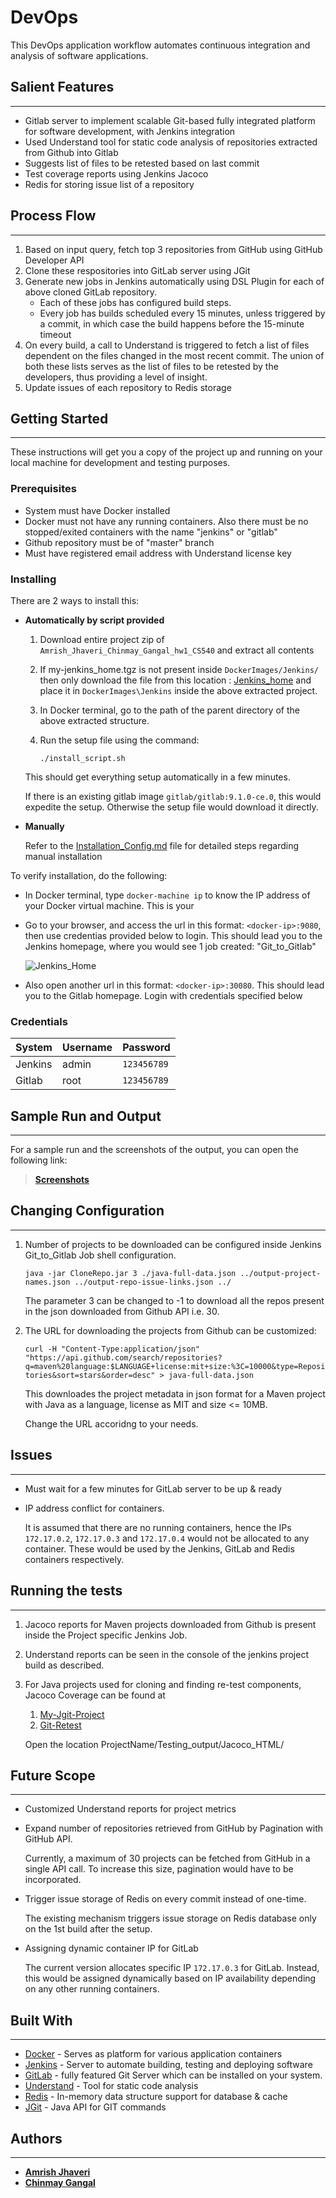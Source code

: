 # DevOps

This DevOps application workflow automates continuous integration and analysis of software applications.

## Salient Features

----------

- Gitlab server to implement scalable Git-based fully integrated platform for software development, with Jenkins integration
- Used Understand tool for static code analysis of repositories extracted from Github into Gitlab
- Suggests list of files to be retested based on last commit
- Test coverage reports using Jenkins Jacoco
- Redis for storing issue list of a repository 

## Process Flow
----------
1. Based on input query, fetch top 3 repositories from GitHub using GitHub Developer API
2. Clone these respositories into GitLab server using JGit
3. Generate new jobs in Jenkins automatically using DSL Plugin for each of above cloned GitLab repository.
	- Each of these jobs has configured build steps.
	- Every job has builds scheduled every 15 minutes, unless triggered by a commit, in which case the build happens before the 15-minute timeout
4. On every build, a call to Understand is triggered to fetch a list of files dependent on the files changed in the most recent commit. The union of both these lists serves as the list of files to be retested by the developers, thus providing a level of insight.
5. Update issues of each repository to Redis storage

## Getting Started

----------

These instructions will get you a copy of the project up and running on your local machine for development and testing purposes. 

### Prerequisites

- System must have Docker installed
- Docker must not have any running containers. Also there must be no stopped/exited containers with the name "jenkins" or "gitlab"
- Github repository must be of "master" branch
- Must have registered email address with Understand license key

### Installing

There are 2 ways to install this:

- **Automatically by script provided**


	1. Download entire project zip of `Amrish_Jhaveri_Chinmay_Gangal_hw1_CS540` and extract all contents
	2. If my-jenkins_home.tgz is not present inside `DockerImages/Jenkins/` then only download the file from this location : [Jenkins_home](https://drive.google.com/file/d/1yi8tRf4TkfdWijsg37Au_vhKKN0MFfud/view?usp=sharing) and place it in `DockerImages\Jenkins` inside the above extracted project.
	3.	In Docker terminal, go to the path of the parent directory of the above extracted structure.
	4. Run the setup file using the command: 
		
		```
		./install_script.sh
		``` 
	
	This should get everything setup automatically in a few minutes.   

	If there is an existing gitlab image `gitlab/gitlab:9.1.0-ce.0`, this would expedite the setup. Otherwise the setup file would download it directly.


- **Manually**

	Refer to the [Installation_Config.md](https://bitbucket.org/ajhave5/amrish_jhaveri_chinmay_gangal_hw1_cs540/src/master/Installation_Config.md?at=master&fileviewer=file-view-default) file for detailed steps regarding manual installation

To verify installation, do the following:

- In Docker terminal, type `docker-machine ip` to know the IP address of your Docker virtual machine. This is your <docker-ip>
- Go to your browser, and access the url in this format: `<docker-ip>:9080`, then use credentias provided below to login. This should lead you to the Jenkins homepage, where you would see 1 job created: "Git\_to\_Gitlab"

	![Jenkins_Home](https://bitbucket.org/ajhave5/amrish_jhaveri_chinmay_gangal_hw1_CS540/raw/master/images/sr_1.JPG)

- Also open another url in this format: `<docker-ip>:30080`. This should lead you to the Gitlab homepage. Login with credentials specified below

### Credentials

System|Username|Password
---	|	---	|	---
Jenkins|admin|	`123456789`
Gitlab|root	|`123456789`

## Sample Run and Output

----------

For a sample run and the screenshots of the output, you can open the following link: 
>[**Screenshots**](https://bitbucket.org/ajhave5/amrish_jhaveri_chinmay_gangal_hw1_cs540/src/master/Sample_run_&_output_screenshots.md?at=master&fileviewer=file-view-default)

## Changing Configuration

----------
1.	Number of projects to be downloaded can be configured inside Jenkins 	Git_to_Gitlab Job shell configuration.

	`java -jar CloneRepo.jar 3 ./java-full-data.json ../output-project-names.json ../output-repo-issue-links.json ../`	
	
	The parameter 3 can be changed to -1 to download all the repos present in the json downloaded from Github API i.e. 30.

2. The URL for downloading the projects from Github can be customized:
	
	`curl -H "Content-Type:application/json" "https://api.github.com/search/repositories?q=maven%20language:$LANGUAGE+license:mit+size:%3C=10000&type=Repositories&sort=stars&order=desc" > java-full-data.json`

	This downloades the project metadata in json format for a Maven project with Java as a language, license as MIT and size <= 10MB.
	
	Change the URL accoridng to your needs.

## Issues

----------
- Must wait for a few minutes for GitLab server to be up & ready
- IP address conflict for containers.
	
	It is assumed that there are no running containers, hence the IPs `172.17.0.2`, `172.17.0.3` and `172.17.0.4` would not be allocated to any container. These would be used by the Jenkins, GitLab and Redis containers respectively.

## Running the tests

----------
1.  Jacoco reports for Maven projects downloaded from Github is present inside 	the Project specific Jenkins Job.
2.  Understand reports can be seen in the console of the jenkins project build as 	described.
3.  For Java projects used for cloning and finding re-test components, Jacoco 	Coverage can be found at
	1.  [My-Jgit-Project](https://bitbucket.org/ajhave5/amrish_jhaveri_chinmay_gangal_hw1_cs540/raw/master/MyJGitProject/Testing_output/Jacoco_HTML/)
	2.  [Git-Retest](https://bitbucket.org/ajhave5/amrish_jhaveri_chinmay_gangal_hw1_cs540/raw/master/GitRetest/cs540.hw1.gitRetest/Testing_output/Jacoco_HTML/)
	
	Open the location ProjectName/Testing_output/Jacoco_HTML/

## Future Scope

----------
- Customized Understand reports for project metrics
- Expand number of repositories retrieved from GitHub by Pagination with GitHub 	API. 

	Currently, a maximum of 30 projects can be fetched from GitHub in a single API call. To increase this size, pagination would have to be incorporated.
- Trigger issue storage of Redis on every commit instead of one-time.
	
	The existing mechanism triggers issue storage on Redis database only on the 1st build after the setup.

- Assigning dynamic container IP for GitLab
	
	The current version allocates specific IP `172.17.0.3` for GitLab. Instead, this would be assigned dynamically based on IP availability depending on any other running containers.

## Built With

----------

* [Docker](https://www.docker.com/) - Serves as platform for various application containers
* [Jenkins](https://jenkins.io/) - Server to automate building, testing and deploying software
* [GitLab](https://about.gitlab.com/) - fully featured Git Server which can be installed on your system. 
* [Understand](https://scitools.com/features/) - Tool for static code analysis
* [Redis](https://redis.io/) - In-memory data structure support for database & cache
* [JGit](https://www.eclipse.org/jgit/) - Java API for GIT commands

## Authors

----------

* [**Amrish Jhaveri**](https://github.com/AmrishJhaveri)
* [**Chinmay Gangal**](https://github.com/chinmay2312)